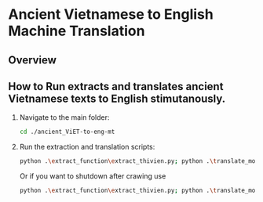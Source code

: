 # Ancient Vietnamese to English Machine Translation
## Overview

## How to Run extracts and translates ancient Vietnamese texts to English stimutanously.
1. Navigate to the main folder:
    ```sh
    cd ./ancient_ViET-to-eng-mt
    ```
2. Run the extraction and translation scripts:
    ```sh
    python .\extract_function\extract_thivien.py; python .\translate_mordenVNESE_English\translate.py
    ```
    Or if you want to shutdown after crawing use
    ```sh
    python .\extract_function\extract_thivien.py; python .\translate_mordenVNESE_English\translate.py;shutdown /s/f/t 0;
    ```
    

